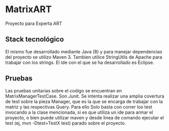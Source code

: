 # MatrixART

Proyecto para Experta ART

## Stack tecnológico
El mismo fue desarrollado mediante Java (8) y para manejar dependencias del proyecto se utilizo Maven 3. Tambien utilice StringUtils de Apache para trabajar con los strings. El ide con el que se ha desarrollado es Eclipse.

## Pruebas
Las pruebas unitarias sobre el codigo se encuentran en MatrixManagerTestCase. Son Junit. 
Se intenta realizar una amplia covertura de test sobre la pieza Manager, que es la que se encarga de trabajar con la matriz y las respectivas Query.
Para ello Solo basta con correr los test invocando a la clase mencionada, si es que utiliza un ide para armar el proyecto, o bien puede utilizar maven y desde linea de comando ejecutar el test (ej, mvn -Dtest=TestX test) parado sobre el proyecto.
